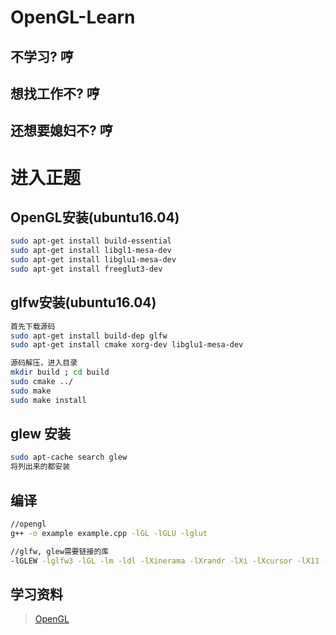# OpenGL-Learn

## 不学习? 哼

## 想找工作不? 哼

## 还想要媳妇不? 哼

# 进入正题

## OpenGL安装(ubuntu16.04)
```bash
sudo apt-get install build-essential
sudo apt-get install libgl1-mesa-dev
sudo apt-get install libglu1-mesa-dev
sudo apt-get install freeglut3-dev
```

## glfw安装(ubuntu16.04)

```bash
首先下载源码
sudo apt-get install build-dep glfw
sudo apt-get install cmake xorg-dev libglu1-mesa-dev

源码解压，进入目录
mkdir build ; cd build
sudo cmake ../
sudo make
sudo make install

```
## glew 安装
```bash
sudo apt-cache search glew
将列出来的都安装
```
## 编译
```bash
//opengl
g++ -o example example.cpp -lGL -lGLU -lglut

//glfw, glew需要链接的库
-lGLEW -lglfw3 -lGL -lm -ldl -lXinerama -lXrandr -lXi -lXcursor -lX11 -lXxf86vm -lpthread
```

## 学习资料
>[OpenGL](http://learnopengl-cn.readthedocs.io/zh/latest/)

